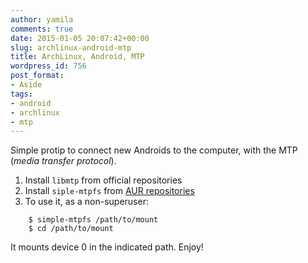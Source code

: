 ```yaml
---
author: yamila
comments: true
date: 2015-01-05 20:07:42+00:00
slug: archlinux-android-mtp
title: ArchLinux, Android, MTP
wordpress_id: 756
post_format:
- Aside
tags:
- android
- archlinux
- mtp
---
```


Simple protip to connect new Androids to the computer, with the MTP (_media transfer protocol_).

1. Install `libmtp` from official repositories
2. Install `siple-mtpfs` from [AUR repositories](https://aur.archlinux.org/packages/simple-mtpfs/)
3. To use it, as a non-superuser:


```
    $ simple-mtpfs /path/to/mount
    $ cd /path/to/mount
```




It mounts device 0 in the indicated path. Enjoy!
